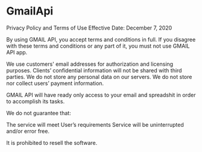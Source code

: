 # GmailApi

Privacy Policy and Terms of Use
Effective Date: December 7, 2020

By using GMAIL API, you accept terms and conditions in full. If you disagree with these terms and conditions or any part of it, you must not use GMAIL API app.

We use customers' email addresses for authorization and licensing purposes. Clients’ confidential information will not be shared with third parties. We do not store any personal data on our servers. We do not store nor collect users’ payment information.

GMAIL API will have ready only access to your email and spreadshit in order to accomplish its tasks. 

We do not guarantee that:

The service will meet User’s requirements
Service will be uninterrupted and/or error free.

It is prohibited to resell the software.
